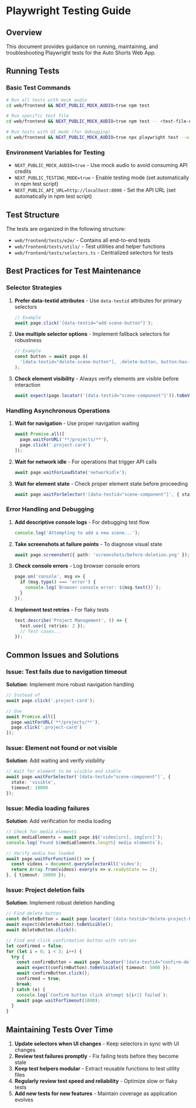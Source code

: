 # Playwright Testing Guide

## Overview
This document provides guidance on running, maintaining, and troubleshooting Playwright tests for the Auto Shorts Web App.

## Running Tests

### Basic Test Commands
```bash
# Run all tests with mock audio
cd web/frontend && NEXT_PUBLIC_MOCK_AUDIO=true npm test

# Run specific test file
cd web/frontend && NEXT_PUBLIC_MOCK_AUDIO=true npm test -- <test-file-name>

# Run tests with UI mode (for debugging)
cd web/frontend && NEXT_PUBLIC_MOCK_AUDIO=true npx playwright test --ui
```

### Environment Variables for Testing
- `NEXT_PUBLIC_MOCK_AUDIO=true` - Use mock audio to avoid consuming API credits
- `NEXT_PUBLIC_TESTING_MODE=true` - Enable testing mode (set automatically in npm test script)
- `NEXT_PUBLIC_API_URL=http://localhost:8000` - Set the API URL (set automatically in npm test script)

## Test Structure

The tests are organized in the following structure:
- `web/frontend/tests/e2e/` - Contains all end-to-end tests
- `web/frontend/tests/utils/` - Test utilities and helper functions
- `web/frontend/tests/selectors.ts` - Centralized selectors for tests

## Best Practices for Test Maintenance

### Selector Strategies
1. **Prefer data-testid attributes** - Use `data-testid` attributes for primary selectors
   ```typescript
   // Example
   await page.click('[data-testid="add-scene-button"]');
   ```

2. **Use multiple selector options** - Implement fallback selectors for robustness
   ```typescript
   // Example
   const button = await page.$(
     '[data-testid="delete-scene-button"], .delete-button, button:has-text("Delete")'
   );
   ```

3. **Check element visibility** - Always verify elements are visible before interaction
   ```typescript
   await expect(page.locator('[data-testid="scene-component"]')).toBeVisible();
   ```

### Handling Asynchronous Operations
1. **Wait for navigation** - Use proper navigation waiting
   ```typescript
   await Promise.all([
     page.waitForURL('**/projects/**'),
     page.click('.project-card')
   ]);
   ```

2. **Wait for network idle** - For operations that trigger API calls
   ```typescript
   await page.waitForLoadState('networkidle');
   ```

3. **Wait for element state** - Check proper element state before proceeding
   ```typescript
   await page.waitForSelector('[data-testid="scene-component"]', { state: 'visible' });
   ```

### Error Handling and Debugging
1. **Add descriptive console logs** - For debugging test flow
   ```typescript
   console.log('Attempting to add a new scene...');
   ```

2. **Take screenshots at failure points** - To diagnose visual state
   ```typescript
   await page.screenshot({ path: 'screenshots/before-deletion.png' });
   ```

3. **Check console errors** - Log browser console errors
   ```typescript
   page.on('console', msg => {
     if (msg.type() === 'error') {
       console.log(`Browser console error: ${msg.text()}`);
     }
   });
   ```

4. **Implement test retries** - For flaky tests
   ```typescript
   test.describe('Project Management', () => {
     test.use({ retries: 2 });
     // Test cases...
   });
   ```

## Common Issues and Solutions

### Issue: Test fails due to navigation timeout
**Solution**: Implement more robust navigation handling
```typescript
// Instead of
await page.click('.project-card');

// Use
await Promise.all([
  page.waitForURL('**/projects/**'),
  page.click('.project-card')
]);
```

### Issue: Element not found or not visible
**Solution**: Add waiting and verify visibility
```typescript
// Wait for element to be visible and stable
await page.waitForSelector('[data-testid="scene-component"]', { 
  state: 'visible',
  timeout: 10000 
});
```

### Issue: Media loading failures
**Solution**: Add verification for media loading
```typescript
// Check for media elements
const mediaElements = await page.$$('video[src], img[src]');
console.log(`Found ${mediaElements.length} media elements`);

// Verify media has loaded
await page.waitForFunction(() => {
  const videos = document.querySelectorAll('video');
  return Array.from(videos).every(v => v.readyState >= 2);
}, { timeout: 10000 });
```

### Issue: Project deletion fails
**Solution**: Implement robust deletion handling
```typescript
// Find delete button
const deleteButton = await page.locator('[data-testid="delete-project-button"]');
await expect(deleteButton).toBeVisible();
await deleteButton.click();

// Find and click confirmation button with retries
let confirmed = false;
for (let i = 0; i < 3; i++) {
  try {
    const confirmButton = await page.locator('[data-testid="confirm-delete-button"], button:has-text("Confirm")');
    await expect(confirmButton).toBeVisible({ timeout: 5000 });
    await confirmButton.click();
    confirmed = true;
    break;
  } catch (e) {
    console.log(`Confirm button click attempt ${i+1} failed`);
    await page.waitForTimeout(1000);
  }
}
```

## Maintaining Tests Over Time

1. **Update selectors when UI changes** - Keep selectors in sync with UI changes
2. **Review test failures promptly** - Fix failing tests before they become stale
3. **Keep test helpers modular** - Extract reusable functions to test utility files
4. **Regularly review test speed and reliability** - Optimize slow or flaky tests
5. **Add new tests for new features** - Maintain coverage as application evolves 